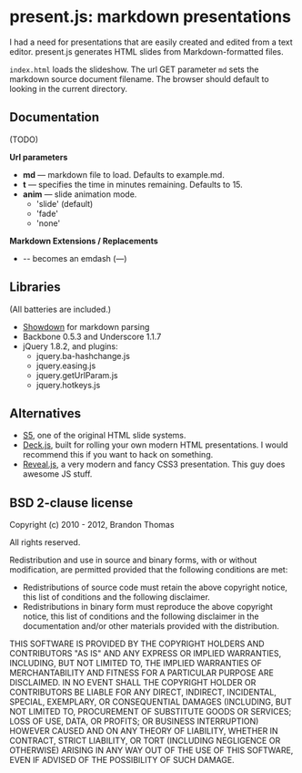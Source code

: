 present.js: markdown presentations 
==================================
I had a need for presentations that are easily created and
edited from a text editor. present.js generates HTML slides
from Markdown-formatted files.

`index.html` loads the slideshow. The url GET parameter `md`
sets the markdown source document filename. The browser should 
default to looking in the current directory.

Documentation
-------------
(TODO)

**Url parameters**

* **md** &mdash; markdown file to load. Defaults to example.md.
* **t** &mdash; specifies the time in minutes remaining. 
	Defaults to 15.
* **anim** &mdash; slide animation mode. 
	* 'slide' (default)
	* 'fade'
	* 'none'

**Markdown Extensions / Replacements**

* \-\- becomes an emdash (&mdash;)

Libraries
---------
(All batteries are included.)

* [Showdown](http://attacklab.net/showdown/) for markdown parsing
* Backbone 0.5.3 and Underscore 1.1.7
* jQuery 1.8.2, and plugins:
	* jquery.ba-hashchange.js
	* jquery.easing.js
	* jquery.getUrlParam.js
	* jquery.hotkeys.js

Alternatives
------------
* [S5](http://meyerweb.com/eric/tools/s5/), one of the original 
  HTML slide systems. 
* [Deck.js](http://imakewebthings.github.com/deck.js/), built 
  for rolling your own modern HTML presentations. I would 
  recommend this if you want to hack on something.
* [Reveal.js](http://lab.hakim.se/reveal-js/), a very modern 
  and fancy CSS3 presentation. This guy does awesome JS stuff.

BSD 2-clause license
--------------------
Copyright (c) 2010 - 2012, Brandon Thomas

All rights reserved.

Redistribution and use in source and binary forms, with or without modification, are permitted provided that the following conditions are met:

* Redistributions of source code must retain the above copyright notice, this list of conditions and the following disclaimer.
* Redistributions in binary form must reproduce the above copyright notice, this list of conditions and the following disclaimer in the documentation and/or other materials provided with the distribution.

THIS SOFTWARE IS PROVIDED BY THE COPYRIGHT HOLDERS AND CONTRIBUTORS "AS IS" AND ANY EXPRESS OR IMPLIED WARRANTIES, INCLUDING, BUT NOT LIMITED TO, THE IMPLIED WARRANTIES OF MERCHANTABILITY AND FITNESS FOR A PARTICULAR PURPOSE ARE DISCLAIMED. IN NO EVENT SHALL THE COPYRIGHT HOLDER OR CONTRIBUTORS BE LIABLE FOR ANY DIRECT, INDIRECT, INCIDENTAL, SPECIAL, EXEMPLARY, OR CONSEQUENTIAL DAMAGES (INCLUDING, BUT NOT LIMITED TO, PROCUREMENT OF SUBSTITUTE GOODS OR SERVICES; LOSS OF USE, DATA, OR PROFITS; OR BUSINESS INTERRUPTION) HOWEVER CAUSED AND ON ANY THEORY OF LIABILITY, WHETHER IN CONTRACT, STRICT LIABILITY, OR TORT (INCLUDING NEGLIGENCE OR OTHERWISE) ARISING IN ANY WAY OUT OF THE USE OF THIS SOFTWARE, EVEN IF ADVISED OF THE POSSIBILITY OF SUCH DAMAGE.

